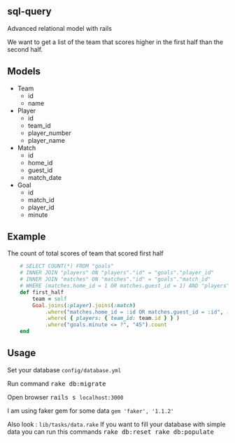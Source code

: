 ## sql-query
Advanced relational model with rails 

We want to get a list of the team that scores higher in the first half than the second half.

## Models 

+ Team
  - id
  - name
+ Player
  - id
  - team_id
  - player_number
  - player_name
+ Match
  - id
  - home_id
  - guest_id
  - match_date     
+ Goal
  - id
  - match_id
  - player_id
  - minute 

## Example 
The count of total scores of team that scored first half
```ruby
    # SELECT COUNT(*) FROM "goals" 
    # INNER JOIN "players" ON "players"."id" = "goals"."player_id" 
    # INNER JOIN "matches" ON "matches"."id" = "goals"."match_id" 
    # WHERE (matches.home_id = 1 OR matches.guest_id = 1) AND "players"."team_id" = 1 AND (goals.minute <= '45')
    def first_half
    	team = self
    	Goal.joins(:player).joins(:match)
            .where("matches.home_id = :id OR matches.guest_id = :id", :id => team.id)
            .where( { players: { team_id: team.id } } )
            .where("goals.minute <= ?", "45").count
    end
```
## Usage
Set your database
`config/database.yml` 

Run command
<tt> rake db:migrate    </tt>

Open browser
<tt> rails s    </tt>
`localhost:3000`

I am using faker gem for some data 
`gem 'faker', '1.1.2'`

Also look : `lib/tasks/data.rake` 
If you want to fill your database with simple data you can run this commands
<tt> rake db:reset    </tt>
<tt> rake db:populate </tt>
 
